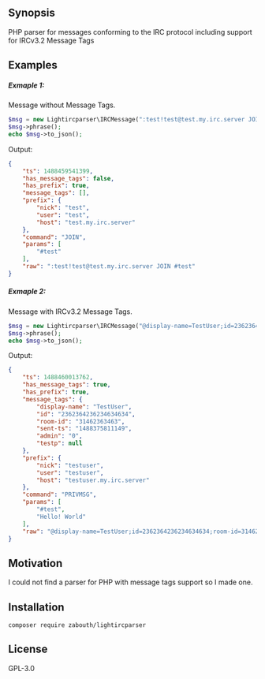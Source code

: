 ## Synopsis

PHP parser for messages conforming to the IRC protocol including support for IRCv3.2 Message Tags

## Examples

##### Exmaple 1: 
Message without Message Tags.
```php
$msg = new Lightircparser\IRCMessage(":test!test@test.my.irc.server JOIN #test");
$msg->phrase();
echo $msg->to_json();
```
Output:
```json
{
    "ts": 1488459541399,
    "has_message_tags": false,
    "has_prefix": true,
    "message_tags": [],
    "prefix": {
        "nick": "test",
        "user": "test",
        "host": "test.my.irc.server"
    },
    "command": "JOIN",
    "params": [
        "#test"
    ],
    "raw": ":test!test@test.my.irc.server JOIN #test"
}
```

##### Exmaple 2:
Message with IRCv3.2 Message Tags.
```php
$msg = new Lightircparser\IRCMessage("@display-name=TestUser;id=2362364236234634634;room-id=31462363463;sent-ts=1488375811149;admin=0;testp= :testuser!testuser@testuser.my.irc.server PRIVMSG #test :Hello! World");
$msg->phrase();
echo $msg->to_json();
```
Output:
```json
{
    "ts": 1488460013762,
    "has_message_tags": true,
    "has_prefix": true,
    "message_tags": {
        "display-name": "TestUser",
        "id": "2362364236234634634",
        "room-id": "31462363463",
        "sent-ts": "1488375811149",
        "admin": "0",
        "testp": null
    },
    "prefix": {
        "nick": "testuser",
        "user": "testuser",
        "host": "testuser.my.irc.server"
    },
    "command": "PRIVMSG",
    "params": [
        "#test",
        "Hello! World"
    ],
    "raw": "@display-name=TestUser;id=2362364236234634634;room-id=31462363463;sent-ts=1488375811149;admin=0;testp= :testuser!testuser@testuser.my.irc.server PRIVMSG #test :Hello! World"
}
```
## Motivation

I could not find a parser for PHP with message tags support so I made one.

## Installation

    composer require zabouth/lightircparser

## License

GPL-3.0
